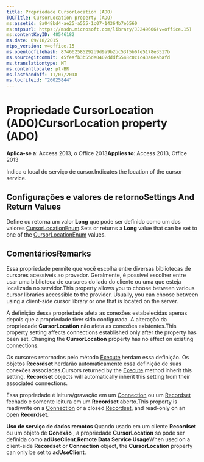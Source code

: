 ```yaml
---
title: Propriedade CursorLocation (ADO)
TOCTitle: CursorLocation property (ADO)
ms:assetid: 8a048bd4-ae25-a555-1c07-14364b7e6560
ms:mtpsurl: https://msdn.microsoft.com/library/JJ249606(v=office.15)
ms:contentKeyID: 48546182
ms.date: 09/18/2015
mtps_version: v=office.15
ms.openlocfilehash: 874662585292b9d9a9b2bc53f5b6fe5178e3517b
ms.sourcegitcommit: 45feafb3b55de0402dddf5548c0c1c43a0eabafd
ms.translationtype: MT
ms.contentlocale: pt-BR
ms.lasthandoff: 11/07/2018
ms.locfileid: "26025844"
---
```

# <a name="cursorlocation-property-ado"></a><span data-ttu-id="f9310-102">Propriedade CursorLocation (ADO)</span><span class="sxs-lookup"><span data-stu-id="f9310-102">CursorLocation property (ADO)</span></span>


<span data-ttu-id="f9310-103">**Aplica-se a**: Access 2013, o Office 2013</span><span class="sxs-lookup"><span data-stu-id="f9310-103">**Applies to**: Access 2013, Office 2013</span></span>

<span data-ttu-id="f9310-104">Indica o local do serviço de cursor.</span><span class="sxs-lookup"><span data-stu-id="f9310-104">Indicates the location of the cursor service.</span></span>

## <a name="settings-and-return-values"></a><span data-ttu-id="f9310-105">Configurações e valores de retorno</span><span class="sxs-lookup"><span data-stu-id="f9310-105">Settings And Return Values</span></span>

<span data-ttu-id="f9310-106">Define ou retorna um valor **Long** que pode ser definido como um dos valores [CursorLocationEnum](cursorlocationenum.md).</span><span class="sxs-lookup"><span data-stu-id="f9310-106">Sets or returns a **Long** value that can be set to one of the [CursorLocationEnum](cursorlocationenum.md) values.</span></span>

## <a name="remarks"></a><span data-ttu-id="f9310-107">Comentários</span><span class="sxs-lookup"><span data-stu-id="f9310-107">Remarks</span></span>

<span data-ttu-id="f9310-p101">Essa propriedade permite que você escolha entre diversas bibliotecas de cursores acessíveis ao provedor. Geralmente, é possível escolher entre usar uma biblioteca de cursores do lado do cliente ou uma que esteja localizada no servidor.</span><span class="sxs-lookup"><span data-stu-id="f9310-p101">This property allows you to choose between various cursor libraries accessible to the provider. Usually, you can choose between using a client-side cursor library or one that is located on the server.</span></span>

<span data-ttu-id="f9310-p102">A definição dessa propriedade afeta as conexões estabelecidas apenas depois que a propriedade tiver sido configurada. A alteração da propriedade **CursorLocation** não afeta as conexões existentes.</span><span class="sxs-lookup"><span data-stu-id="f9310-p102">This property setting affects connections established only after the property has been set. Changing the **CursorLocation** property has no effect on existing connections.</span></span>

<span data-ttu-id="f9310-p103">Os cursores retornados pelo método [Execute](https://docs.microsoft.com/office/vba/access/concepts/miscellaneous/execute-method-ado-connection) herdam essa definição. Os objetos **Recordset** herdarão automaticamente essa definição de suas conexões associadas.</span><span class="sxs-lookup"><span data-stu-id="f9310-p103">Cursors returned by the [Execute](https://docs.microsoft.com/office/vba/access/concepts/miscellaneous/execute-method-ado-connection) method inherit this setting. **Recordset** objects will automatically inherit this setting from their associated connections.</span></span>

<span data-ttu-id="f9310-114">Essa propriedade é leitura/gravação em um [Connection](connection-object-ado.md) ou um [Recordset](recordset-object-ado.md) fechado e somente leitura em um **Recordset** aberto.</span><span class="sxs-lookup"><span data-stu-id="f9310-114">This property is read/write on a [Connection](connection-object-ado.md) or a closed [Recordset](recordset-object-ado.md), and read-only on an open **Recordset**.</span></span>

<span data-ttu-id="f9310-115">**Uso de serviço de dados remotos** Quando usado em um cliente **Recordset** ou um objeto de **Conexão** , a propriedade **CursorLocation** só pode ser definida como **adUseClient**.</span><span class="sxs-lookup"><span data-stu-id="f9310-115">**Remote Data Service Usage**When used on a client-side **Recordset** or **Connection** object, the **CursorLocation** property can only be set to **adUseClient**.</span></span>

